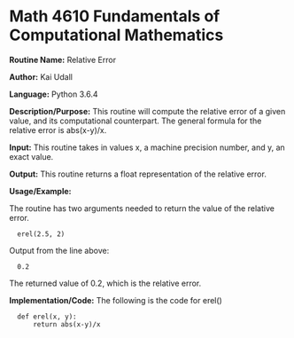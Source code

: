 # Math 4610 Fundamentals of Computational Mathematics

**Routine Name:**           Relative Error

**Author:** Kai Udall

**Language:** Python 3.6.4

**Description/Purpose:** This routine will compute the relative error of a given value, and its computational counterpart. The general formula for the relative error is abs(x-y)/x.

**Input:** This routine takes in values x, a machine precision number, and y, an exact value.

**Output:** This routine returns a float representation of the relative error.

**Usage/Example:**

The routine has two arguments needed to return the value of the relative error.

      erel(2.5, 2)

Output from the line above:

      0.2

The returned value of 0.2, which is the relative error.

**Implementation/Code:** The following is the code for erel()

      def erel(x, y):
          return abs(x-y)/x
